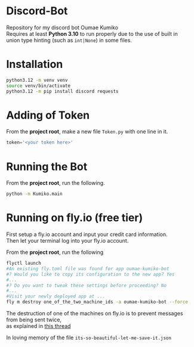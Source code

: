 # Discord-Bot
Repository for my discord bot Oumae Kumiko </br>
Requires at least **Python 3.10** to run properly due to the use of built in </br>
union type hinting (such as `int|None`) in some files.

# Installation
```bash
python3.12 -m venv venv
source venv/bin/activate
python3.12 -m pip install discord requests
```

# Adding of Token
From the **project root**, make a new file `Token.py` with one line in it.
```py
token='<your token here>'
```

# Running the Bot
From the **project root**, run the following.
```bash
python -m Kumiko.main
```

# Running on fly.io (free tier)
First setup a fly.io account and input your credit card information. </br>
Then let your terminal log into your fly.io account.

From the **project root**, run the following
```bash
flyctl launch
#An existing fly.toml file was found for app oumae-kumiko-bot
#? Would you like to copy its configuration to the new app? Yes
#...
#? Do you want to tweak these settings before proceeding? No
#...
#Visit your newly deployed app at ...
fly m destroy one_of_the_two_machine_ids -a oumae-kumiko-bot --force
```
The destruction of one of the machines on fly.io is to prevent messages from being sent twice, </br>
as explained in [this thread](https://community.fly.io/t/how-to-only-have-one-machine-running-at-once/13914/2)


In loving memory of the file `its-so-beautiful-let-me-save-it.json`
